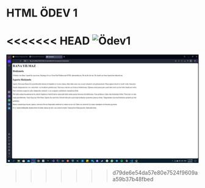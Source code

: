 
# HTML ÖDEV 1

<<<<<<< HEAD
![Ödev1](C:\Users\RNA.DESKTOP-STCSAFL\Desktop\Untitled.png)
=======
![Alt text](image.png)
>>>>>>> d79de6e54da57e80e7524f9609aa59b37b48fbed
